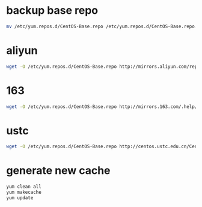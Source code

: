 # backup base repo
```bash
mv /etc/yum.repos.d/CentOS-Base.repo /etc/yum.repos.d/CentOS-Base.repo.bak
```

# aliyun
```bash
wget -O /etc/yum.repos.d/CentOS-Base.repo http://mirrors.aliyun.com/repo/Centos-6.repo
```

# 163
```bash
wget -O /etc/yum.repos.d/CentOS-Base.repo http://mirrors.163.com/.help/CentOS6-Base-163.repo
```

# ustc
```bash
wget -O /etc/yum.repos.d/CentOS-Base.repo http://centos.ustc.edu.cn/CentOS-Base.repo
```

# generate new cache
```bash
yum clean all
yum makecache
yum update
```
